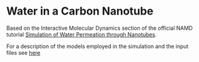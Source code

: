 # Water in a Carbon Nanotube
Based on the Interactive Molecular Dynamics section of the official NAMD tutorial [Simulation of Water Permeation through Nanotubes](https://www.ks.uiuc.edu/Training/Tutorials/#nanotubes).

For a description of the models employed in the simulation and the input files see [here](https://saco.csic.es/index.php/s/rKXPoQZpNdrYRNZ)
